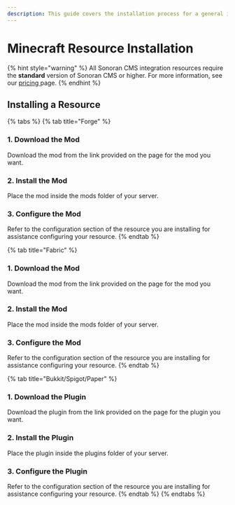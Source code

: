 ```yaml
---
description: This guide covers the installation process for a general integration resource.
---
```


# Minecraft Resource Installation



{% hint style="warning" %}
All Sonoran CMS integration resources require the **standard** version of Sonoran CMS or higher. For more information, see our [pricing ](broken-reference)page.
{% endhint %}

## Installing a Resource

{% tabs %}
{% tab title="Forge" %}
### 1. Download the Mod

Download the mod from the link provided on the page for the mod you want.

### 2. Install the Mod

Place the mod inside the mods folder of your server.

### 3. Configure the Mod

Refer to the configuration section of the resource you are installing for assistance configuring your resource.
{% endtab %}

{% tab title="Fabric" %}
### 1. Download the Mod

Download the mod from the link provided on the page for the mod you want.

### 2. Install the Mod

Place the mod inside the mods folder of your server.

### 3. Configure the Mod

Refer to the configuration section of the resource you are installing for assistance configuring your resource.
{% endtab %}

{% tab title="Bukkit/Spigot/Paper" %}
### 1. Download the Plugin

Download the plugin from the link provided on the page for the plugin you want.

### 2. Install the Plugin

Place the plugin inside the plugins folder of your server.

### 3. Configure the Plugin

Refer to the configuration section of the resource you are installing for assistance configuring your resource.
{% endtab %}
{% endtabs %}
